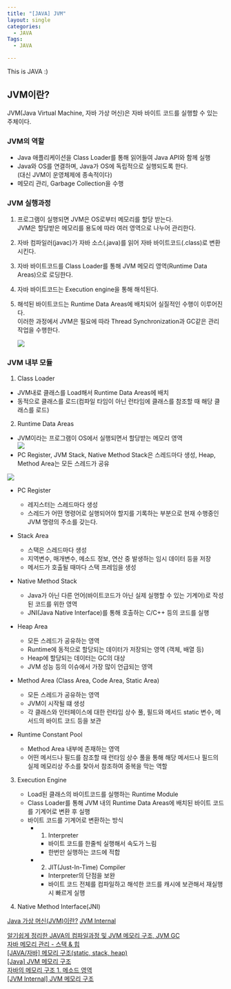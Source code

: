 ```yaml
---
title: "[JAVA] JVM"
layout: single
categories:
  - JAVA
Tags:
  - JAVA

---
```

This is JAVA :)  

## JVM이란?  
JVM(Java Virtual Machine, 자바 가상 머신)은 자바 바이트 코드를 실행할 수 있는 주체이다.  

### JVM의 역할  
- Java 애플리케이션을 Class Loader를 통해 읽어들여 Java API와 함께 실행  
- Java와 OS를 연결하며, Java가 OS에 독립적으로 실행되도록 한다.  
  (대신 JVM이 운영체제에 종속적이다)  
- 메모리 관리, Garbage Collection을 수행  

### JVM 실행과정  
1. 프로그램이 실행되면 JVM은 OS로부터 메모리를 할당 받는다.  
  JVM은 할당받은 메모리를 용도에 따라 여러 영역으로 나누어 관리한다.  
2. 자바 컴파일러(javac)가 자바 소스(.java)를 읽어 자바 바이트코드(.class)로 변환시킨다.  
3. 자바 바이트코드를 Class Loader를 통해 JVM 메모리 영역(Runtime Data Areas)으로 로딩한다.  
4. 자바 바이트코드는 Execution engine을 통해 해석된다.  
5. 해석된 바이트코드는 Runtime Data Areas에 배치되어 실질적인 수행이 이루어진다.  
    이러한 과정에서 JVM은 필요에 따라 Thread Synchronization과 GC같은 관리 작업을 수행한다.  

    ![](https://i.imgur.com/Vy1JC1b.png)

### JVM 내부 모듈  
1. Class Loader  
  - JVM내로 클래스를 Load해서 Runtime Data Areas에 배치  
  - 동적으로 클래스를 로드(컴파일 타임이 아닌 런타임에 클래스를 참조할 때 해당 클래스를 로드)  
  
2. Runtime Data Areas  
  - JVM이라는 프로그램이 OS에서 실행되면서 할당받는 메모리 영역  
  ![](https://i.imgur.com/zv717Hf.png) 
  - PC Register, JVM Stack, Native Method Stack은 스레드마다 생성,  Heap, Method Area는 모든 스레드가 공유  
   
  ![](https://i.imgur.com/pAh5gIZ.png)
- PC Register  
  - 레지스터는 스레드마다 생성  
  - 스레드가 어떤 명령어로 실행되어야 할지를 기록하는 부분으로 현재 수행중인 JVM 명령의 주소를 갖는다.  

- Stack Area  
  - 스택은 스레드마다 생성  
  - 지역변수, 매개변수, 메소드 정보, 연산 중 발생하는 임시 데이터 등을 저장  
  - 메서드가 호출될 때마다 스택 프레임을 생성
 
- Native Method Stack  
  - Java가 아닌 다른 언어(바이트코드가 아닌 실제 실행할 수 있는 기계어)로 작성된 코드를 위한 영역  
  - JNI(Java Native Interface)를 통해 호출하는 C/C++ 등의 코드를 실행  

- Heap Area  
  - 모든 스레드가 공유하는 영역
  - Runtime에 동적으로 할당되는 데이터가 저장되는 영역 (객체, 배열 등)  
  - Heap에 할당되는 데이터는 GC의 대상  
  - JVM 성능 등의 이슈에서 가장 많이 언급되는 영역  

- Method Area (Class Area, Code Area, Static Area)  
  - 모든 스레드가 공유하는 영역  
  - JVM이 시작될 떄 생성  
  - 각 클래스와 인터페이스에 대한 런타임 상수 풀, 필드와 메서드 static 변수, 메서드의 바이트 코드 등을 보관  

- Runtime Constant Pool
  - Method Area 내부에 존재하는 영역  
  - 어떤 메서드나 필드를 참조할 때 런타임 상수 풀을 통해 해당 메서드나 필드의 실제 메모리상 주소를 찾아서 참조하여 중복을 막는 역할  


3. Execution Engine  
   - Load된 클래스의 바이트코드를 실행하는 Runtime Module  
   - Class Loader를 통해 JVM 내의 Runtime Data Areas에 배치된 바이트 코드를 기계어로 변환 후 실행  
   - 바이트 코드를 기계어로 변환하는 방식  
     - 1) Interpreter  
       - 바이트 코드를 한줄씩 실행해서 속도가 느림  
       - 한번만 실행하는 코드에 적합  
     - 2) JIT(Just-In-Time) Compiler  
        - Interpreter의 단점을 보완  
        - 바이트 코드 전체를 컴파일하고 해석한 코드를 캐시에 보관해서 재실행시 빠르게 실행

4. Native Method Interface(JNI)  




[Java 가상 머신(JVM)이란?](https://dev-jangwon.github.io/java/2017/06/26/java-jvm/)
[JVM Internal](https://d2.naver.com/helloworld/1230)

[알기쉽게 정리한 JAVA의 컴파일과정 및 JVM 메모리 구조, JVM GC](https://aljjabaegi.tistory.com/387)  
[자바 메모리 관리 - 스택 & 힙](https://yaboong.github.io/java/2018/05/26/java-memory-management/)  
[[JAVA/자바] 메모리 구조(static, stack, heap)](https://blog.naver.com/heartflow89/220954420688)  
[[Java] JVM 메모리 구조](https://limkydev.tistory.com/51)  
[자바의 메모리 구조 1. 메소드 영역](https://wanzargen.tistory.com/16)  
[[JVM Internal] JVM 메모리 구조](https://12bme.tistory.com/382)  


